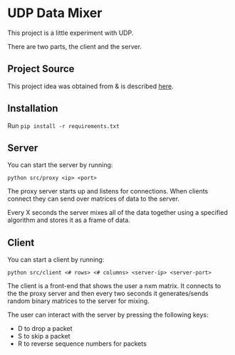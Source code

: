 # UDP Data Mixer

This project is a little experiment with UDP.

There are two parts, the client and the server.

## Project Source
This project idea was obtained from & is described
[here](http://michael.dipperstein.com/mixer/mixer.html).

## Installation

Run `pip install -r requirements.txt`

## Server

You can start the server by running:

`python src/proxy <ip> <port>`

The proxy server starts up and listens for connections.
When clients connect they can send over matrices of data
to the server. 

Every X seconds the server mixes all of the data together
using a specified algorithm and stores it as a frame of data.

## Client

You can start a client by running:

`python src/client <# rows> <# columns> <server-ip> <server-port>`

The client is a front-end that shows the user a nxm matrix. It 
connects to the the proxy server and then every two seconds it 
generates/sends random binary matrices to the server for mixing.

The user can interact with the server by pressing the following keys:

* D to drop a packet
* S to skip a packet
* R to reverse sequence numbers for packets
